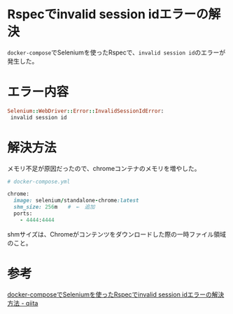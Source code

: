 # Rspecでinvalid session idエラーの解決

`docker-compose`でSeleniumを使ったRspecで、`invalid session id`のエラーが発生した。

# エラー内容

```ruby
Selenium::WebDriver::Error::InvalidSessionIdError:
 invalid session id
```

# 解決方法

メモリ不足が原因だったので、chromeコンテナのメモリを増やした。

```ruby
# docker-compose.yml

chrome:
  image: selenium/standalone-chrome:latest
  shm_size: 256m　　#　←　追加
  ports:
    - 4444:4444
```

shmサイズは、Chromeがコンテンツをダウンロードした際の一時ファイル領域のこと。

# 参考

[docker-composeでSeleniumを使ったRspecでinvalid session idエラーの解決方法 - qiita](https://qiita.com/na-tsune/items/fed1919432c0392a3b29)
